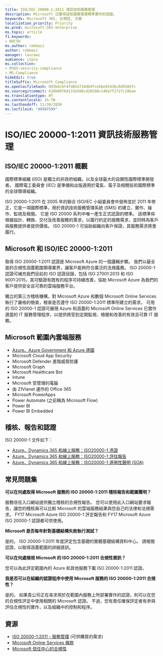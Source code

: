 ```yaml
---
title: ISO/IEC 20000-1:2011 資訊技術服務管理
description: Microsoft 已獲得這些服務管理標準實作的認證。
keywords: Microsoft 365, 合規性, 方案
localization_priority: Priority
ms.prod: microsoft-365-enterprise
ms.topic: article
f1.keywords:
- NOCSH
ms.author: robmazz
author: robmazz
manager: laurawi
audience: itpro
ms.collection:
- M365-security-compliance
- MS-Compliance
hideEdit: true
titleSuffix: Microsoft Compliance
ms.openlocfilehash: 893bdc6f4fd854718db9fce56e92436c0d9384fc
ms.sourcegitcommit: 626b0076d133e588cd28598c149a7f272fc18bae
ms.translationtype: HT
ms.contentlocale: zh-TW
ms.lasthandoff: 11/30/2020
ms.locfileid: "49507599"
---
```

# <a name="isoiec-20000-12011-information-technology-service-management"></a>ISO/IEC 20000-1:2011 資訊技術服務管理

## <a name="isoiec-20000-12011-overview"></a>ISO/IEC 20000-1:2011 概觀

國際標準組織 (ISO) 是獨立的非政府組織，以及全球最大的自願性國際標準開發者。 國際電工委員會 (IEC) 是準備和出版適用於電氣、電子及相關技術國際標準的全球領導組織。  
  
ISO 20000-1:2011 在 2005 年的聯合 ISO/IEC 小組委員會中發佈並於 2011 年修正，它是一項國際標準，用於資訊技術服務管理系統 (SMS) 的建立、實作、操作、監視及檢閱。 它是 ISO 20000 系列中唯一產生正式認證的標準。 該標準係根據設計、轉換、交付及改善服務的需求，以履行約定的服務需求，並同時為客戶與服務提供者提供價值。 ISO 20000-1 可協助組織向客戶保證，其服務需求將會履行。

## <a name="microsoft-and-isoiec-20000-12011"></a>Microsoft 和 ISO/IEC 20000-1:2011

取得 ISO 20000-1:2011 認證是 Microsoft Azure 的一個邏輯步驟。 我們以最全面的合規性涵蓋範圍領導業界，讓客戶能夠符合廣泛的法規義務。 ISO 20000-1 認證可補充我們目前的 ISO 認證目錄，包括 ISO 27001:2013 和 ISO 9001:2015，其可驗證有既有的程序可持續改善，協助 Microsoft Azure 為我們的客戶提供安全且可靠的雲端服務平台。  
  
獨立的第三方稽核機構，對 Microsoft Azure 和數個 Microsoft Online Services 執行了嚴格的檢查，檢查是否遵守 ISO 20000-1:2011 標準所建立的需求。 可用的 ISO 20000-1 認證可展現 Azure 和涵蓋的 Microsoft Online Services 已實作適當的 IT 服務管理程序，以提供將受到定期監視、檢閱和改善的有效且可靠 IT 服務。

## <a name="microsoft-in-scope-cloud-services"></a>Microsoft 範圍內雲端服務

- [Azure、Azure Government 和 Azure 德國](https://aka.ms/AzureCompliance)
- Microsoft Cloud App Security
- Microsoft Defender 進階威脅防護
- Microsoft Graph
- Microsoft Healthcare Bot
- Intune
- Microsoft 受管理的電腦
- 由 21Vianet 運作的 Office 365
- Microsoft PowerApps
- Power Automate (之前稱為 Microsoft Flow)
- Power BI
- Power BI Embedded

## <a name="audits-reports-and-certificates"></a>稽核、報告和認證

ISO 20000-1 文件如下：

- [Azure、Dynamics 365 和線上服務：ISO20000-1 憑證](https://aka.ms/azureiso200001cert)
- [Azure、Dynamics 365 和線上服務：ISO20000-1 評估報告](https://aka.ms/azureiso200001report)
- [Azure、Dynamics 365 和線上服務：ISO20000-1 適用性聲明 (SOA)](https://aka.ms/azureiso200001soa)

## <a name="frequently-asked-questions"></a>常見問題集

**可以在何處取得 Microsoft 服務的 ISO 20000-1:2011 稽核報告和範圍聲明？**

服務信任入口網站提供獨立稽核的合規性報告。 您可以使用此入口網站要求報告，讓您的稽核員可以比較 Microsoft 的雲端服務結果與您自己的法律和法規需求。 FY17 Microsoft Azure ISO 20000-1 評定報告和 FY17 Microsoft Azure ISO 20000-1 認證都可供使用。

**Microsoft 是否每年針對基礎結構失敗執行測試？**

是的。 ISO 20000-1:2011 年度評定包含基礎的實體基礎結構資料中心。 請檢閱認證，以取得涵蓋範圍的詳細資訊。

**可以在何處檢視 Microsoft 的 ISO 20000-1:2011 合規性資訊？**

您可以為此評定範圍內的 Azure 和其他服務下載 ISO 20000-1:2011 認證。

**我是否可以在組織的認證程序中使用 Microsoft 服務的 ISO 20000-1:2011 合規性？**

是的。 如果貴公司正在尋求用於在範圍內服務上所部署實作的認證，則可以在您的合規性評定中使用相關的 Microsoft 認證。 不過，您有責任確保評定者有參與評估合規性的實作，以及組織中的控制和程序。

## <a name="resources"></a>資源

- [ISO 20000-1:2011 - 服務管理](https://www.iso.org/standard/51986.html) (可供購買的需求)
- [Microsoft Online Services 條款](https://aka.ms/Online-Services-Terms)
- [Microsoft 信任中心的合規性](https://www.microsoft.com/trust-center/compliance/compliance-overview)
